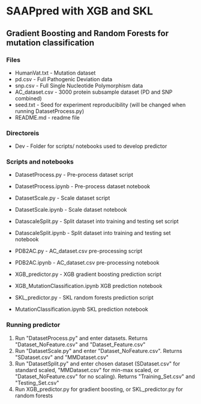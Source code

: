# SAAPpred with XGB and SKL
## Gradient Boosting and Random Forests for mutation classification
### Files
- HumanVat.txt - Mutation dataset
- pd.csv - Full Pathogenic Deviation data
- snp.csv - Full Single Nucleotide Polymorphism data
- AC_dataset.csv - 3000 protein subsample dataset (PD and SNP combined)
- seed.txt - Seed for experiment reproducibility (will be changed when running DatasetProcess.py) 
- README.md - readme file

### Directoreis
- Dev - Folder for scripts/ notebooks used to develop predictor

### Scripts and notebooks
- DatasetProcess.py - Pre-process dataset script
- DatasetProcess.ipynb - Pre-process dataset notebook

- DatasetScale.py - Scale dataset script
- DatasetScale.ipynb - Scale dataset notebook

- DatascaleSplit.py - Split dataset into training and testing set script
- DatascaleSplit.ipynb - Split dataset into training and testing set notebook

- PDB2AC.py - AC_dataset.csv pre-processing script
- PDB2AC.ipynb - AC_dataset.csv pre-processing notebook 

- XGB_predictor.py - XGB gradient boosting prediction script
- XGB_MutationClassification.ipynb XGB prediction notebook

- SKL_predictor.py - SKL random forests prediction script
- MutationClassification.ipynb SKL prediction notebook

### Running predictor
1) Run "DatasetProcess.py" and enter datasets. Returns "Dataset_NoFeature.csv" and "Dataset_Feature.csv"
2) Run "DatasetScale.py" and enter "Dataset_NoFeature.csv". Returns "SDataset.csv" and "MMDataset.csv"
3) Run "DatasetSplit.py" and enter chosen dataset (SDataset.csv" for standard scaled, "MMDataset.csv" for min-max scaled, or "Dataset_NoFeature.csv" for no scaling). Returns "Training_Set.csv" and "Testing_Set.csv"
4) Run XGB_predictor.py for gradient boosting, or SKL_predictor.py for random forests


